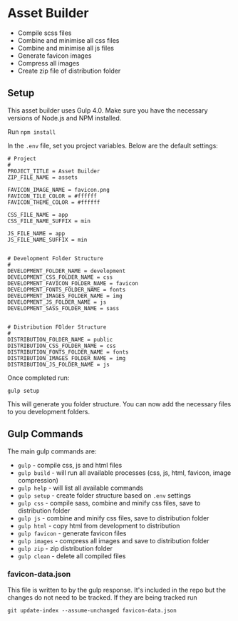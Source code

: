 # Asset Builder

- Compile scss files
- Combine and minimise all css files
- Combine and minimise all js files
- Generate favicon images
- Compress all images
- Create zip file of distribution folder


## Setup

This asset builder uses Gulp 4.0. Make sure you have the necessary versions of Node.js and NPM installed.

Run `npm install`

In the `.env` file, set you project variables. Below are the default settings:

```
# Project
#
PROJECT_TITLE = Asset Builder
ZIP_FILE_NAME = assets

FAVICON_IMAGE_NAME = favicon.png
FAVICON_TILE_COLOR = #ffffff
FAVICON_THEME_COLOR = #ffffff

CSS_FILE_NAME = app
CSS_FILE_NAME_SUFFIX = min

JS_FILE_NAME = app
JS_FILE_NAME_SUFFIX = min


# Development Folder Structure
#
DEVELOPMENT_FOLDER_NAME = development
DEVELOPMENT_CSS_FOLDER_NAME = css
DEVELOPMENT_FAVICON_FOLDER_NAME = favicon
DEVELOPMENT_FONTS_FOLDER_NAME = fonts
DEVELOPMENT_IMAGES_FOLDER_NAME = img
DEVELOPMENT_JS_FOLDER_NAME = js
DEVELOPMENT_SASS_FOLDER_NAME = sass


# Distribution FOlder Structure
#
DISTRIBUTION_FOLDER_NAME = public
DISTRIBUTION_CSS_FOLDER_NAME = css
DISTRIBUTION_FONTS_FOLDER_NAME = fonts
DISTRIBUTION_IMAGES_FOLDER_NAME = img
DISTRIBUTION_JS_FOLDER_NAME = js
```


Once completed run:
```
gulp setup
```
This will generate you folder structure. You can now add the necessary files to you development folders.


## Gulp Commands

The main gulp commands are:
- `gulp` - compile css, js and html files
- `gulp build` - will run all available processes (css, js, html, favicon, image compression)
- `gulp help` - will list all available commands
- `gulp setup` - create folder structure based on `.env` settings
- `gulp css` - compile sass, combine and minify css files, save to distribution folder
- `gulp js` - combine and minify css files, save to distribution folder
- `gulp html` - copy html from development to distribution
- `gulp favicon` - generate favicon files
- `gulp images` - compress all images and save to distribution folder
- `gulp zip` - zip distribution folder
- `gulp clean` - delete all compiled files


### favicon-data.json

This file is written to by the gulp response. It's included in the repo but the changes do not need to be tracked. If they are being tracked run

``` 
git update-index --assume-unchanged favicon-data.json
```
